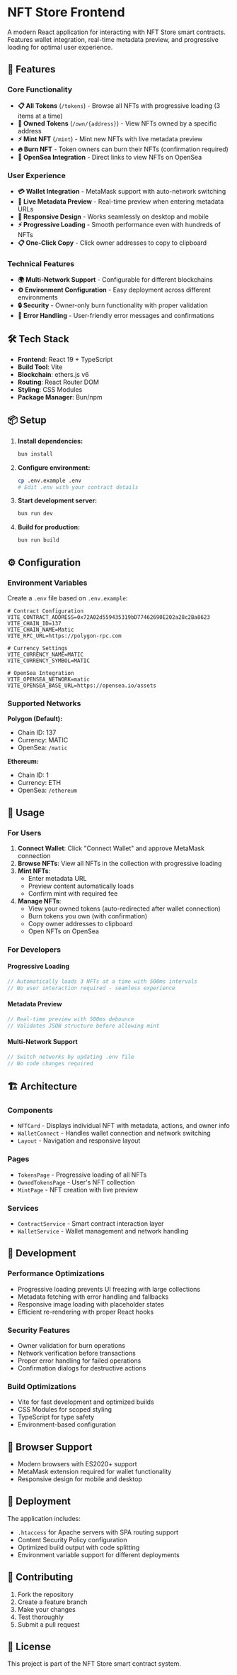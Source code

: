 # NFT Store Frontend

A modern React application for interacting with NFT Store smart contracts. Features wallet integration, real-time metadata preview, and progressive loading for optimal user experience.

## 🚀 Features

### Core Functionality
- **📋 All Tokens** (`/tokens`) - Browse all NFTs with progressive loading (3 items at a time)
- **👤 Owned Tokens** (`/own/{address}`) - View NFTs owned by a specific address
- **⚡ Mint NFT** (`/mint`) - Mint new NFTs with live metadata preview
- **🔥 Burn NFT** - Token owners can burn their NFTs (confirmation required)
- **🔗 OpenSea Integration** - Direct links to view NFTs on OpenSea

### User Experience
- **💳 Wallet Integration** - MetaMask support with auto-network switching
- **🎨 Live Metadata Preview** - Real-time preview when entering metadata URLs
- **📱 Responsive Design** - Works seamlessly on desktop and mobile
- **⚡ Progressive Loading** - Smooth performance even with hundreds of NFTs
- **📋 One-Click Copy** - Click owner addresses to copy to clipboard

### Technical Features
- **🌍 Multi-Network Support** - Configurable for different blockchains
- **⚙️ Environment Configuration** - Easy deployment across different environments
- **🔒 Security** - Owner-only burn functionality with proper validation
- **🎯 Error Handling** - User-friendly error messages and confirmations

## 🛠 Tech Stack

- **Frontend**: React 19 + TypeScript
- **Build Tool**: Vite
- **Blockchain**: ethers.js v6
- **Routing**: React Router DOM
- **Styling**: CSS Modules
- **Package Manager**: Bun/npm

## 📦 Setup

1. **Install dependencies:**
   ```bash
   bun install
   ```

2. **Configure environment:**
   ```bash
   cp .env.example .env
   # Edit .env with your contract details
   ```

3. **Start development server:**
   ```bash
   bun run dev
   ```

4. **Build for production:**
   ```bash
   bun run build
   ```

## ⚙️ Configuration

### Environment Variables

Create a `.env` file based on `.env.example`:

```env
# Contract Configuration
VITE_CONTRACT_ADDRESS=0x72A02d559435319bD77462690E202a28c2Ba8623
VITE_CHAIN_ID=137
VITE_CHAIN_NAME=Matic
VITE_RPC_URL=https://polygon-rpc.com

# Currency Settings
VITE_CURRENCY_NAME=MATIC
VITE_CURRENCY_SYMBOL=MATIC

# OpenSea Integration
VITE_OPENSEA_NETWORK=matic
VITE_OPENSEA_BASE_URL=https://opensea.io/assets
```

### Supported Networks

**Polygon (Default):**
- Chain ID: 137
- Currency: MATIC
- OpenSea: `/matic`

**Ethereum:**
- Chain ID: 1
- Currency: ETH
- OpenSea: `/ethereum`

## 🎯 Usage

### For Users

1. **Connect Wallet**: Click "Connect Wallet" and approve MetaMask connection
2. **Browse NFTs**: View all NFTs in the collection with progressive loading
3. **Mint NFTs**: 
   - Enter metadata URL
   - Preview content automatically loads
   - Confirm mint with required fee
4. **Manage NFTs**:
   - View your owned tokens (auto-redirected after wallet connection)
   - Burn tokens you own (with confirmation)
   - Copy owner addresses to clipboard
   - Open NFTs on OpenSea

### For Developers

#### Progressive Loading
```typescript
// Automatically loads 3 NFTs at a time with 500ms intervals
// No user interaction required - seamless experience
```

#### Metadata Preview
```typescript
// Real-time preview with 500ms debounce
// Validates JSON structure before allowing mint
```

#### Multi-Network Support
```typescript
// Switch networks by updating .env file
// No code changes required
```

## 🏗 Architecture

### Components
- `NFTCard` - Displays individual NFT with metadata, actions, and owner info
- `WalletConnect` - Handles wallet connection and network switching
- `Layout` - Navigation and responsive layout

### Pages
- `TokensPage` - Progressive loading of all NFTs
- `OwnedTokensPage` - User's NFT collection
- `MintPage` - NFT creation with live preview

### Services
- `ContractService` - Smart contract interaction layer
- `WalletService` - Wallet management and network handling

## 🔧 Development

### Performance Optimizations
- Progressive loading prevents UI freezing with large collections
- Metadata fetching with error handling and fallbacks
- Responsive image loading with placeholder states
- Efficient re-rendering with proper React hooks

### Security Features
- Owner validation for burn operations
- Network verification before transactions
- Proper error handling for failed operations
- Confirmation dialogs for destructive actions

### Build Optimizations
- Vite for fast development and optimized builds
- CSS Modules for scoped styling
- TypeScript for type safety
- Environment-based configuration

## 📱 Browser Support

- Modern browsers with ES2020+ support
- MetaMask extension required for wallet functionality
- Responsive design for mobile and desktop

## 🚀 Deployment

The application includes:
- `.htaccess` for Apache servers with SPA routing support
- Content Security Policy configuration
- Optimized build output with code splitting
- Environment variable support for different deployments

## 🤝 Contributing

1. Fork the repository
2. Create a feature branch
3. Make your changes
4. Test thoroughly
5. Submit a pull request

## 📄 License

This project is part of the NFT Store smart contract system.